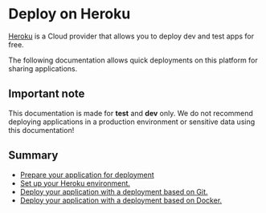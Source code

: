 # Deploy on Heroku

[Heroku](https://heroku.com) is a Cloud provider that allows you to deploy dev and test apps for free.

The following documentation allows quick deployments on this platform for sharing applications.

## Important note

This documentation is made for **test** and **dev** only. We do not recommend deploying applications in a production environment or sensitive data using this documentation!

## Summary

- [Prepare your application for deployment](../prepare-taipy-for-deployment.md)
- [Set up your Heroku environment.](setup.md)
- [Deploy your application with a deployment based on Git.](git.md)
- [Deploy your application with a deployment based on Docker.](docker.md)
